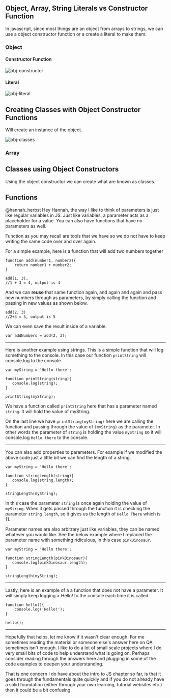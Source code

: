 ## Object, Array, String Literals vs Constructor Function

In javascript, since most things are an object from arrays to strings, we can use a object constructor function or a create a literal to make them. 

### Object

#### Constructor Function

![obj-constructor](https://imgur.com/fUG2gaR.png)

#### Literal

![obj-literal](https://imgur.com/1LiEz3j.png)


## Creating Classes with Object Constructor Functions

Will create an instance of the object. 

![obj-classes](https://imgur.com/lvvhZZp.png)


### Array


## Classes using Object Constructors

Using the object constructor we can create what are known as classes.

## Functions

@hannah_herbst Hey Hannah, the way I like to think of parameters is just like regular variables in JS. Just like variables,  a parameter acts as a placeholder for a value. You can also have functions that have no parameters as well.

Function as you may recall are tools that we have so we do not have to keep writing the same code over and over again. 

For a simple example, here is a function that will add two numbers together

```
function add(number1, number2){
	return number1 + number2;
}

add(1, 3);
//1 + 3 = 4, output is 4
```

And we can **reuse** that same function again, and again and again and pass new numbers through as parameters, by simply calling the function and passing in new values as shown below.

```
add(2, 3)
//2+3 = 5, output is 5
```

We can even save the result inside of a variable. 

```
var addNumbers = add(2, 3);
```


----------------
Here is another example using strings. This is a simple function that will log something to the console. In this case our function `printString` will console.log to the console. 

```
var myString = 'Hello there';

function printString(string){
   console.log(string);
}

printString(myString);
```

We have a function called `printString` here that has a parameter named `string`. It will hold the value of myString. 

On the last line we have `printString(myString)` here we are calling the function and passing through the value of `(myString)` as the parameter. In other words the parameter of `string` is holding the value `myString` so it will console.log `Hello there` to the console. 

______________________________________

You can also add properties to parameters. For example if we modified the above code just a little bit we can find the length of a string. 

```
var myString = 'Hello there';

function stringLength(string){
   console.log(string.length);
}

stringLength(myString);
```

In this case the parameter `string` is once again holding the value of `myString`. When it gets passed through the function it is checking the parameter `string.length`, so it gives us the length of `Hello There` which is 11. 

Parameter names are also arbitrary just like variables, they can be named whatever you would like. See the below example where I replaced the parameter name with something ridiculous, in this case `pinkDinosaur`. 

```
var myString = 'Hello there';

function stringLength(pinkDinosaur){
   console.log(pinkDinosaur.length);
}

stringLength(myString);
```
_____

Lastly, here is an example of a a function that does not have a parameter. It will simply keep logging > Hello! to the console each time it is called. 

```
function hello(){
	console.log('Hello!');
}

hello();
```
----


Hopefully that helps, let me know if it wasn't clear enough. For me sometimes reading the material or someone else's answer here on QA sometimes isn't enough. I like to do a lot of small scale projects where I do very small bits of code to help understand what is going on. Perhaps consider reading through the answers here and plugging in some of the code examples to deepen your understanding.

That is one concern I do have about the intro to JS chapter so far, is that it goes through the fundamentals quite quickly and if you do not already have a solid foundation (either through your own learning, tutorial websites etc.) then it could be a bit confusing.
